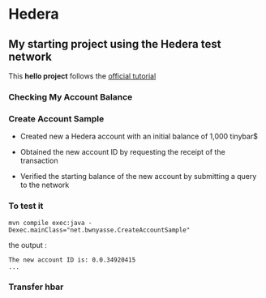 # Hedera 

## My starting project using the Hedera test network 

This **hello project** follows the [official tutorial](https://docs.hedera.com/guides/getting-started/introduction)

### Checking My Account Balance
### Create Account Sample 

- Created new a Hedera account with an initial balance of 1,000 tinybar$

- Obtained the new account ID by requesting the receipt of the transaction

- Verified the starting balance of the new account by submitting a query to the network

### To test it 

    mvn compile exec:java -Dexec.mainClass="net.bwnyasse.CreateAccountSample"

the output : 

    The new account ID is: 0.0.34920415
    ...


### Transfer hbar
